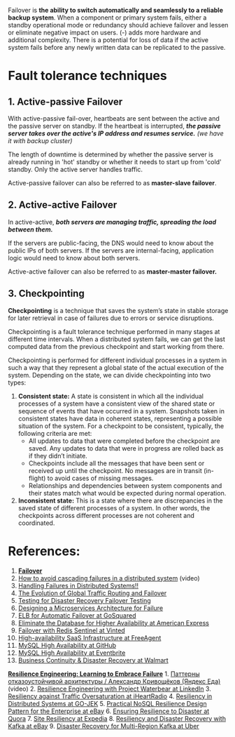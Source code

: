 Failover is **the ability to switch automatically and seamlessly to a reliable backup system**. When a component or primary system fails, either a standby operational mode or redundancy should achieve failover and lessen or eliminate negative impact on users.
	(-) adds more hardware and additional complexity. There is a potential for loss of data if the active system fails before any newly written data can be replicated to the passive.

# Fault tolerance techniques

## 1. **Active-passive Failover**

With active-passive fail-over, heartbeats are sent between the active and the passive server on standby. If the heartbeat is interrupted, ***the passive server takes over the active's IP address and resumes service.*** *(we have it with backup cluster)*

The length of downtime is determined by whether the passive server is already running in 'hot' standby or whether it needs to start up from 'cold' standby. Only the active server handles traffic.

Active-passive failover can also be referred to as **master-slave failover**.
## 2. **Active-active Failover**

In active-active, ***both servers are managing traffic, spreading the load between them.***

If the servers are public-facing, the DNS would need to know about the public IPs of both servers. If the servers are internal-facing, application logic would need to know about both servers.

Active-active failover can also be referred to as **master-master failover.**
## 3. Checkpointing

**Checkpointing** is a technique that saves the system’s state in stable storage for later retrieval in case of failures due to errors or service disruptions.

Checkpointing is a fault tolerance technique performed in many stages at different time intervals. When a distributed system fails, we can get the last computed data from the previous checkpoint and start working from there.

Checkpointing is performed for different individual processes in a system in such a way that they represent a global state of the actual execution of the system. 
Depending on the state, we can divide checkpointing into two types:
1. **Consistent state:** A state is consistent in which all the individual processes of a system have a consistent view of the shared state or sequence of events that have occurred in a system. Snapshots taken in consistent states have data in coherent states, representing a possible situation of the system. For a checkpoint to be consistent, typically, the following criteria are met:
    - All updates to data that were completed before the checkpoint are saved. Any updates to data that were in progress are rolled back as if they didn’t initiate.
    - Checkpoints include all the messages that have been sent or received up until the checkpoint. No messages are in transit (in-flight) to avoid cases of missing messages.
    - Relationships and dependencies between system components and their states match what would be expected during normal operation.
2. **Inconsistent state:** This is a state where there are discrepancies in the saved state of different processes of a system. In other words, the checkpoints across different processes are not coherent and coordinated.

# References:

1. [**Failover**](http://cloudpatterns.org/mechanisms/failover_system)
2. [How to avoid cascading failures in a distributed system](https://www.youtube.com/watch?v=xrizarXJgC8&list=PLMCXHnjXnTnvo6alSjVkgxV-VH6EPyvoX&index=24) (video)
3. [Handling Failures in Distributed Systems!!](https://medium.com/@surfd1001/handling-failures-in-distributed-systems-ae6dab47da0c)
4. [The Evolution of Global Traffic Routing and Failover](https://www.usenix.org/conference/srecon16/program/presentation/heady)
5. [Testing for Disaster Recovery Failover Testing](https://www.usenix.org/conference/srecon17asia/program/presentation/liu_zehua)
6. [Designing a Microservices Architecture for Failure](https://blog.risingstack.com/designing-microservices-architecture-for-failure/)
7. [ELB for Automatic Failover at GoSquared](https://engineering.gosquared.com/use-elb-automatic-failover)
8. [Eliminate the Database for Higher Availability at American Express](http://americanexpress.io/eliminate-the-database-for-higher-availability/)
9. [Failover with Redis Sentinel at Vinted](http://engineering.vinted.com/2015/09/03/failover-with-redis-sentinel/)
10. [High-availability SaaS Infrastructure at FreeAgent](http://engineering.freeagent.com/2017/02/06/ha-infrastructure-without-breaking-the-bank/)
11. [MySQL High Availability at GitHub](https://github.blog/2018-06-20-mysql-high-availability-at-github/)
12. [MySQL High Availability at Eventbrite](https://www.eventbrite.com/engineering/mysql-high-availability-at-eventbrite/)
13. [Business Continuity & Disaster Recovery at Walmart](https://medium.com/walmartlabs/business-continuity-disaster-recovery-in-the-microservices-world-ef2adca363df)

[**Resilience Engineering: Learning to Embrace Failure**](https://queue.acm.org/detail.cfm?id=2371297)
	1. [Паттерны отказоустойчивой архитектуры / Александр Кривощёков (Яндекс Еда)](https://www.youtube.com/watch?v=WWTq-tbZwUE) (video)
	2. [Resilience Engineering with Project Waterbear at LinkedIn](https://engineering.linkedin.com/blog/2017/11/resilience-engineering-at-linkedin-with-project-waterbear)
	3. [Resiliency against Traffic Oversaturation at iHeartRadio](https://tech.iheart.com/resiliency-against-traffic-oversaturation-77c5ed92a5fb)
	4. [Resiliency in Distributed Systems at GO-JEK](https://blog.gojekengineering.com/resiliency-in-distributed-systems-efd30f74baf4)
	5. [Practical NoSQL Resilience Design Pattern for the Enterprise at eBay](https://www.ebayinc.com/stories/blogs/tech/practical-nosql-resilience-design-pattern-for-the-enterprise/)
	6. [Ensuring Resilience to Disaster at Quora](https://engineering.quora.com/Ensuring-Quoras-Resilience-to-Disaster)
	7. [Site Resiliency at Expedia](https://www.infoq.com/presentations/expedia-website-resiliency?utm_source=presentations_about_Case_Study&utm_medium=link&utm_campaign=Case_Study)
	8. [Resiliency and Disaster Recovery with Kafka at eBay](https://tech.ebayinc.com/engineering/resiliency-and-disaster-recovery-with-kafka/)
	9. [Disaster Recovery for Multi-Region Kafka at Uber](https://eng.uber.com/kafka/)